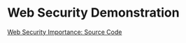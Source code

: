 # Web Security Demonstration

<a href="https://drive.google.com/file/d/1eyyUXk27Qyo9rsZNqtJxEHivzIGCSjdk/view?usp=sharing" target="_blank">Web Security Importance: Source Code</a>
